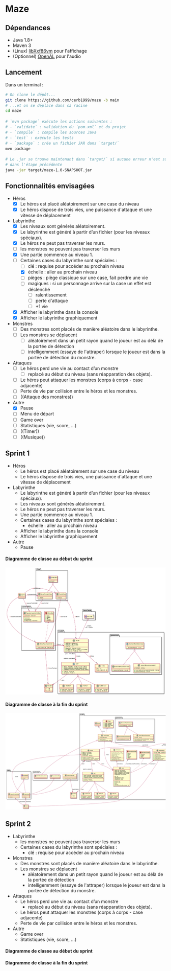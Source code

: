 # Maze

## Dépendances

- Java 1.8+
- Maven 3
- (Linux) [libXxf86vm](https://github.com/freedesktop/libXxf86vm) pour l'affichage
- (Optionnel) [OpenAL](https://www.openal.org/) pour l'audio

## Lancement

Dans un terminal :
```bash
# On clone le dépôt...
git clone https://github.com/cerb1999/maze -b main
# ...et on se déplace dans sa racine
cd maze

# `mvn package` exécute les actions suivantes :
# - `validate` : validation du `pom.xml` et du projet
# - `compile` : compile les sources Java
# - `test` : exécute les tests
# - `package` : crée un fichier JAR dans `target/`
mvn package

# Le .jar se trouve maintenant dans `target/` si aucune erreur n'est survenue
# dans l'étape précédente
java -jar target/maze-1.0-SNAPSHOT.jar
```

## Fonctionnalités envisagées

- Héros
  - [x] Le héros est placé aléatoirement sur une case du niveau
  - [X] Le héros dispose de trois vies, une puissance d'attaque et une vitesse de déplacement

- Labyrinthe
  - [x] Les niveaux sont générés aléatoirement.
  - [x] Le labyrinthe est généré à partir d’un fichier (pour les niveaux spéciaux).
  - [x] Le héros ne peut pas traverser les murs.
  - [ ] les monstres ne peuvent pas traverser les murs
  - [x] Une partie commence au niveau 1.
  - [ ] Certaines cases du labyrinthe sont spéciales :
    - [ ] clé : requise pour accéder au prochain niveau
    - [x] échelle : aller au prochain niveau
    - [ ] pièges : piège classique sur une case, fait perdre une vie
    - [ ] magiques : si un personnage arrive sur la case un effet est déclenché
      - [ ] ralentissement
      - [ ] perte d'attaque
      - [ ] +1 vie
  - [x] Afficher le labyrinthe dans la console
  - [x] Afficher le labyrinthe graphiquement

- Monstres
  - [ ] Des monstres sont placés de manière aléatoire dans le labyrinthe.
  - [ ] Les monstres se déplacent
    - [ ] aléatoirement dans un petit rayon quand le joueur est au délà de la portée de détection
    - [ ] intelligemment (essaye de l'attraper) lorsque le joueur est dans la portée de détection du monstre.
 
- Attaques
  - [ ] Le héros perd une vie au contact d’un monstre
    - [ ] replacé au début du niveau (sans réapparation des objets).
  - [ ] Le héros peut attaquer les monstres (corps à corps - case adjacente)
  - [ ] Perte de vie par collision entre le héros et les monstres.
  - [ ] ((Attaque des monstres))
  
 - Autre
   - [X] Pause
   - [ ] Menu de départ
   - [ ] Game over
   - [ ] Statistiques (vie, score, ...)
   - [ ] ((Timer))
   - [ ] ((Musique))

## Sprint 1

- Héros
  - Le héros est placé aléatoirement sur une case du niveau
  - Le héros dispose de trois vies, une puissance d'attaque et une vitesse de déplacement
- Labyrinthe
  - Le labyrinthe est généré à partir d’un fichier (pour les niveaux spéciaux).
  - Les niveaux sont générés aléatoirement.
  - Le héros ne peut pas traverser les murs.
  - Une partie commence au niveau 1.
  - Certaines cases du labyrinthe sont spéciales :
    - échelle : aller au prochain niveau
  - Afficher le labyrinthe dans la console
  - Afficher le labyrinthe graphiquement
 - Autre
   - Pause

#### Diagramme de classe au début du sprint

![diagramme de classe début sprint 1](./readme_assets/class_diagram_sprint1_start.png)

#### Diagramme de classe à la fin du sprint

![diagramme de classe fin sprint 1](./readme_assets/class_diagram_sprint1_end.png)

## Sprint 2

- Labyrinthe
  - les monstres ne peuvent pas traverser les murs
  - Certaines cases du labyrinthe sont spéciales :
    - clé : requise pour accéder au prochain niveau
- Monstres
  - Des monstres sont placés de manière aléatoire dans le labyrinthe.
  - Les monstres se déplacent
    - aléatoirement dans un petit rayon quand le joueur est au délà de la portée de détection
    - intelligemment (essaye de l'attraper) lorsque le joueur est dans la portée de détection du monstre.
- Attaques
  - Le héros perd une vie au contact d’un monstre
    - replacé au début du niveau (sans réapparation des objets).
  - Le héros peut attaquer les monstres (corps à corps - case adjacente)
  - Perte de vie par collision entre le héros et les monstres.
 - Autre
   - Game over
   - Statistiques (vie, score, ...)

#### Diagramme de classe au début du sprint



#### Diagramme de classe à la fin du sprint

